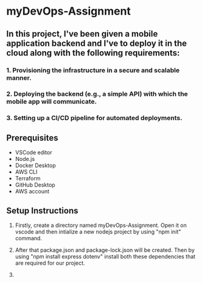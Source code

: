 # myDevOps-Assignment

## In this project, I've been given a mobile application backend and I've to deploy it in the cloud along with the following requirements:
### 1. Provisioning the infrastructure in a secure and scalable manner.
### 2. Deploying  the  backend  (e.g.,  a  simple  API)  with  which  the  mobile  app  will communicate.
### 3. Setting up a CI/CD pipeline for automated deployments.

## Prerequisites
- VSCode editor
- Node.js
- Docker Desktop
- AWS CLI
- Terraform
- GitHub Desktop
- AWS account
  
## Setup Instructions
1. Firstly, create a directory named myDevOps-Assignment. Open it on vscode and then intialize a new nodejs project by using "npm init" command.

2. After that package.json and package-lock.json will be created. Then by using "npm install express dotenv" install both these dependencies that are required for our project.

3. 
